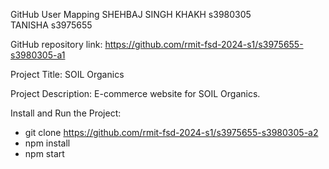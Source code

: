 GitHub User Mapping
SHEHBAJ SINGH KHAKH s3980305  
TANISHA s3975655 

GitHub repository link:
https://github.com/rmit-fsd-2024-s1/s3975655-s3980305-a1

Project Title: SOIL Organics

Project Description: E-commerce website for SOIL Organics. 


Install and Run the Project:
- git clone https://github.com/rmit-fsd-2024-s1/s3975655-s3980305-a2
- npm install
- npm start


